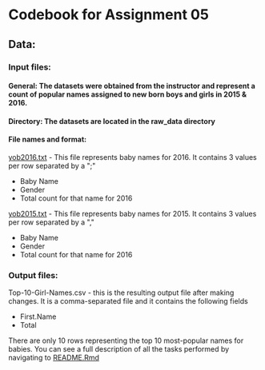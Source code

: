# Codebook for Assignment 05

## Data: 

### Input files: 

#### General: The datasets were obtained from the instructor and represent a count of popular names assigned to new born boys and girls in 2015 & 2016. 

#### Directory: The datasets are located in the raw_data directory

#### File names and format: 

[yob2016.txt](./raw_data/yob2016.txt) - This file represents baby names for 2016. It contains 3 values per row separated by a ";"

* Baby Name
* Gender 
* Total count for that name for 2016

[yob2015.txt](./raw_data/yob2015.txt) - This file represents baby names for 2015. It contains 3 values per row separated by a ","

* Baby Name
* Gender 
* Total count for that name for 2016

### Output files: 

Top-10-Girl-Names.csv - this is the resulting output file after making changes. It is a comma-separated file and it contains the following fields

* First.Name	
* Total

There are only 10 rows representing the top 10 most-popular names for babies.
You can see a full description of all the tasks performed by navigating to [README.Rmd](./README.Rmd)